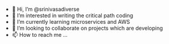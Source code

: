 - 👋 Hi, I’m @srinivasadiverse
- 👀 I’m interested in writing the critical path coding
- 🌱 I’m currently learning microservices and AWS
- 💞️ I’m looking to collaborate on projects which are developing
- 📫 How to reach me ...

<!---
srinivasadiverse/srinivasadiverse is a ✨ special ✨ repository because its `README.md` (this file) appears on your GitHub profile.
You can click the Preview link to take a look at your changes.
--->
